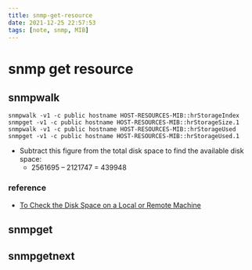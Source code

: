 ```yaml
---
title: snmp-get-resource
date: 2021-12-25 22:57:53
tags: [note, snmp, MIB]
---
```


# snmp get resource

## snmpwalk
```
snmpwalk -v1 -c public hostname HOST-RESOURCES-MIB::hrStorageIndex
snmpget -v1 -c public hostname HOST-RESOURCES-MIB::hrStorageSize.1
snmpwalk -v1 -c public hostname HOST-RESOURCES-MIB::hrStorageUsed
snmpget -v1 -c public hostname HOST-RESOURCES-MIB::hrStorageUsed.1
```
- Subtract this figure from the total disk space to find the available disk space:
    - 2561695 – 2121747 = 439948
### reference
- [To Check the Disk Space on a Local or Remote Machine](https://docs.oracle.com/cd/E19253-01/817-3000/working-proc-24/index.html)

## snmpget

## snmpgetnext

